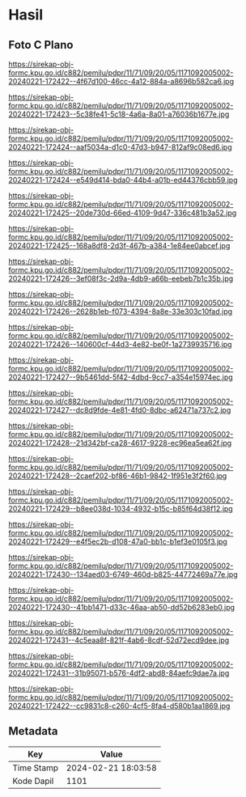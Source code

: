 # Hasil

## Foto C Plano

https://sirekap-obj-formc.kpu.go.id/c882/pemilu/pdpr/11/71/09/20/05/1171092005002-20240221-172422--4f67d100-46cc-4a12-884a-a8696b582ca6.jpg

https://sirekap-obj-formc.kpu.go.id/c882/pemilu/pdpr/11/71/09/20/05/1171092005002-20240221-172423--5c38fe41-5c18-4a6a-8a01-a76036b1677e.jpg

https://sirekap-obj-formc.kpu.go.id/c882/pemilu/pdpr/11/71/09/20/05/1171092005002-20240221-172424--aaf5034a-d1c0-47d3-b947-812af9c08ed6.jpg

https://sirekap-obj-formc.kpu.go.id/c882/pemilu/pdpr/11/71/09/20/05/1171092005002-20240221-172424--e549d414-bda0-44b4-a01b-ed44376cbb59.jpg

https://sirekap-obj-formc.kpu.go.id/c882/pemilu/pdpr/11/71/09/20/05/1171092005002-20240221-172425--20de730d-66ed-4109-9d47-336c481b3a52.jpg

https://sirekap-obj-formc.kpu.go.id/c882/pemilu/pdpr/11/71/09/20/05/1171092005002-20240221-172425--168a8df8-2d3f-467b-a384-1e84ee0abcef.jpg

https://sirekap-obj-formc.kpu.go.id/c882/pemilu/pdpr/11/71/09/20/05/1171092005002-20240221-172426--3ef08f3c-2d9a-4db9-a66b-eebeb7b1c35b.jpg

https://sirekap-obj-formc.kpu.go.id/c882/pemilu/pdpr/11/71/09/20/05/1171092005002-20240221-172426--2628b1eb-f073-4394-8a8e-33e303c10fad.jpg

https://sirekap-obj-formc.kpu.go.id/c882/pemilu/pdpr/11/71/09/20/05/1171092005002-20240221-172426--140600cf-44d3-4e82-be0f-1a2739935716.jpg

https://sirekap-obj-formc.kpu.go.id/c882/pemilu/pdpr/11/71/09/20/05/1171092005002-20240221-172427--9b5461dd-5f42-4dbd-9cc7-a354e15974ec.jpg

https://sirekap-obj-formc.kpu.go.id/c882/pemilu/pdpr/11/71/09/20/05/1171092005002-20240221-172427--dc8d9fde-4e81-4fd0-8dbc-a62471a737c2.jpg

https://sirekap-obj-formc.kpu.go.id/c882/pemilu/pdpr/11/71/09/20/05/1171092005002-20240221-172428--21d342bf-ca28-4617-9228-ec96ea5ea62f.jpg

https://sirekap-obj-formc.kpu.go.id/c882/pemilu/pdpr/11/71/09/20/05/1171092005002-20240221-172428--2caef202-bf86-46b1-9842-1f951e3f2f60.jpg

https://sirekap-obj-formc.kpu.go.id/c882/pemilu/pdpr/11/71/09/20/05/1171092005002-20240221-172429--b8ee038d-1034-4932-b15c-b85f64d38f12.jpg

https://sirekap-obj-formc.kpu.go.id/c882/pemilu/pdpr/11/71/09/20/05/1171092005002-20240221-172429--e4f5ec2b-d108-47a0-bb1c-b1ef3e0105f3.jpg

https://sirekap-obj-formc.kpu.go.id/c882/pemilu/pdpr/11/71/09/20/05/1171092005002-20240221-172430--134aed03-6749-460d-b825-44772469a77e.jpg

https://sirekap-obj-formc.kpu.go.id/c882/pemilu/pdpr/11/71/09/20/05/1171092005002-20240221-172430--41bb1471-d33c-46aa-ab50-dd52b6283eb0.jpg

https://sirekap-obj-formc.kpu.go.id/c882/pemilu/pdpr/11/71/09/20/05/1171092005002-20240221-172431--4c5eaa8f-821f-4ab6-8cdf-52d72ecd9dee.jpg

https://sirekap-obj-formc.kpu.go.id/c882/pemilu/pdpr/11/71/09/20/05/1171092005002-20240221-172431--31b95071-b576-4df2-abd8-84aefc9dae7a.jpg

https://sirekap-obj-formc.kpu.go.id/c882/pemilu/pdpr/11/71/09/20/05/1171092005002-20240221-172422--cc9831c8-c260-4cf5-8fa4-d580b1aa1869.jpg


## Metadata

| Key        | Value               |
| ---------- | ------------------- |
| Time Stamp | 2024-02-21 18:03:58 |
| Kode Dapil | 1101                |



